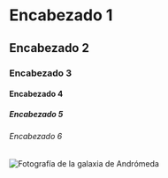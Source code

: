 # Encabezado 1
## Encabezado 2
### Encabezado 3
#### Encabezado 4
##### Encabezado 5
###### Encabezado 6

![Fotografía de la galaxia de Andrómeda](https://upload.wikimedia.org/wikipedia/commons/5/57/M31bobo.jpg)
